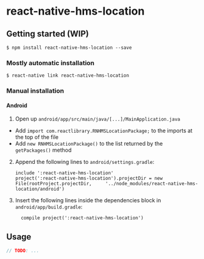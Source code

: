 # react-native-hms-location

## Getting started (WIP)

`$ npm install react-native-hms-location --save`

### Mostly automatic installation

`$ react-native link react-native-hms-location`

### Manual installation

#### Android

1. Open up `android/app/src/main/java/[...]/MainApplication.java`
  - Add `import com.reactlibrary.RNHMSLocationPackage;` to the imports at the top of the file
  - Add `new RNHMSLocationPackage()` to the list returned by the `getPackages()` method
2. Append the following lines to `android/settings.gradle`:
  	```
  	include ':react-native-hms-location'
  	project(':react-native-hms-location').projectDir = new File(rootProject.projectDir, 	'../node_modules/react-native-hms-location/android')
  	```
3. Insert the following lines inside the dependencies block in `android/app/build.gradle`:
  	```
      compile project(':react-native-hms-location')
  	```

## Usage

``` javascript
// TODO: ...
```
